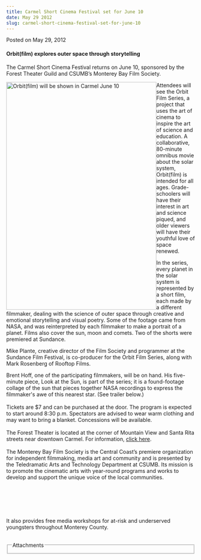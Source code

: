 ```yaml
---
title: Carmel Short Cinema Festival set for June 10
date: May 29 2012
slug: carmel-short-cinema-festival-set-for-june-10
---
```


 



<span class="date">Posted on May 29, 2012    </span>
<h4>Orbit(film) explores outer space through storytelling</h4>
<p>The Carmel Short Cinema Festival returns on June 10, sponsored
by the Forest Theater Guild and CSUMB&#x2019;s Monterey Bay Film
Society.</p>
<p><img alt="Orbit(film) will be shown in Carmel June 10" src="https://news.csumb.edu/sites/default/files/65/attachments/news/images/orbitfilm_poster.jpg" style="float:left; width:400px; height:607px">Attendees will see
the Orbit Film Series, a project that uses the art of cinema to
inspire the art of science and education. A collaborative,
80-minute omnibus movie about the solar system, Orbit(film) is
intended for all ages. Grade-schoolers will have their interest in
art and science piqued, and older viewers will have their youthful
love of space renewed.</img></p>
<p>In the series, every planet in the solar system is represented
by a short film, each made by a different filmmaker, dealing with
the science of outer space through creative and emotional
storytelling and visual poetry. Some of the footage came from NASA,
and was reinterpreted by each filmmaker to make a portrait of a
planet. Films also cover the sun, moon and comets. Two of the
shorts were premiered at Sundance.</p>
<p>Mike Plante, creative director of the Film Society and
programmer at the Sundance Film Festival, is co-producer for the
Orbit Film Series, along with Mark Rosenberg of Rooftop Films.</p>
<p>Brent Hoff, one of the participating filmmakers, will be on
hand. His five-minute piece, Look at the Sun, is part of the
series; it is a found-footage collage of the sun that pieces
together NASA recordings to express the filmmaker&apos;s awe of this
nearest star. (See trailer below.)<br>
<br>
Tickets are $7 and can be purchased at the door. The program is
expected to start around 8:30 p.m. Spectators are advised to wear
warm clothing and may want to bring a blanket. Concessions will be
available.<br>
<br>
The Forest Theater is located at the corner of Mountain View and
Santa Rita streets near downtown Carmel. For information, <a href="https://www.foresttheaterguild.org." rel="nofollow">click
here</a>.&#xA0;<br>
<br>
The Monterey Bay Film Society is the Central Coast&#x2019;s premiere
organization for independent filmmaking, media art and community
and is presented by the Teledramatic Arts and Technology Department
at CSUMB. Its mission is to promote the cinematic arts with
year-round programs and works to develop and support the unique
voice of the local communities.</br></br></br></br></br></br></p>
<p>It also provides free media workshops for at-risk and
underserved youngsters throughout Monterey County.<br>
&#xA0;</br></p>
<fieldset class="fieldgroup group-attachments">
<legend>Attachments</legend>
<div class="field field-type-emvideo field-field-attach-video">
<div class="field-items">
<div class="field-item odd">
<div class="emvideo emvideo-video emvideo-vimeo"><object type="application/x-shockwave-flash" width="425" height="350" data="https://www.vimeo.com/moogaloop.swf?clip_id=23394565&amp;server=www.vimeo.com&amp;fullscreen=1&amp;show_title=0&amp;show_byline=0&amp;show_portrait=0&amp;color=">
<param name="quality" value="best">
<param name="wmode" value="transparent">
<param name="allowfullscreen" value="true">
<param name="scale" value="showAll">
<param name="movie" value="https://www.vimeo.com/moogaloop.swf?clip_id=23394565&amp;server=www.vimeo.com&amp;fullscreen=1&amp;show_title=0&amp;show_byline=0&amp;show_portrait=0&amp;color="/></param></param></param></param></object></div>
</div>
</div>
</div>
</fieldset>





```
